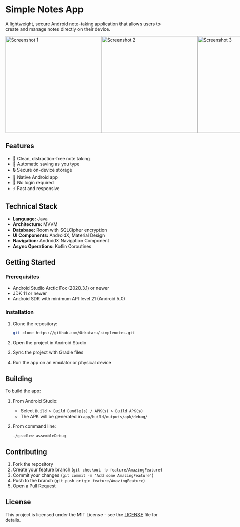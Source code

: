 # Simple Notes App

A lightweight, secure Android note-taking application that allows users to create and manage notes directly on their device.


<div style="display: flex; justify-content: space-around;">
  <img src="https://github.com/user-attachments/assets/9d5d83fd-375d-4b17-bea0-4eb485c73bf9" alt="Screenshot 1" width="300"/>
  <img src="https://github.com/user-attachments/assets/edcd3308-b049-455f-a8a8-3d99168fb662" alt="Screenshot 2" width="300"/>
  <img src="https://github.com/user-attachments/assets/5d571eaa-6763-44b7-922b-54cb41949d4f" alt="Screenshot 3" width="300"/>
</div>


## Features

- 📝 Clean, distraction-free note taking
- 🔄 Automatic saving as you type
- 🔒 Secure on-device storage
- 📱 Native Android app
- 🚫 No login required
- ⚡ Fast and responsive

## Technical Stack

- **Language:** Java
- **Architecture:** MVVM
- **Database:** Room with SQLCipher encryption
- **UI Components:** AndroidX, Material Design
- **Navigation:** AndroidX Navigation Component
- **Async Operations:** Kotlin Coroutines

## Getting Started

### Prerequisites

- Android Studio Arctic Fox (2020.3.1) or newer
- JDK 11 or newer
- Android SDK with minimum API level 21 (Android 5.0)

### Installation

1. Clone the repository:
   ```bash
   git clone https://github.com/Orkataru/simplenotes.git
   ```

2. Open the project in Android Studio

3. Sync the project with Gradle files

4. Run the app on an emulator or physical device

## Building

To build the app:

1. From Android Studio:
   - Select `Build > Build Bundle(s) / APK(s) > Build APK(s)`
   - The APK will be generated in `app/build/outputs/apk/debug/`

2. From command line:
   ```bash
   ./gradlew assembleDebug
   ```

## Contributing

1. Fork the repository
2. Create your feature branch (`git checkout -b feature/AmazingFeature`)
3. Commit your changes (`git commit -m 'Add some AmazingFeature'`)
4. Push to the branch (`git push origin feature/AmazingFeature`)
5. Open a Pull Request

## License

This project is licensed under the MIT License - see the [LICENSE](LICENSE) file for details. 
